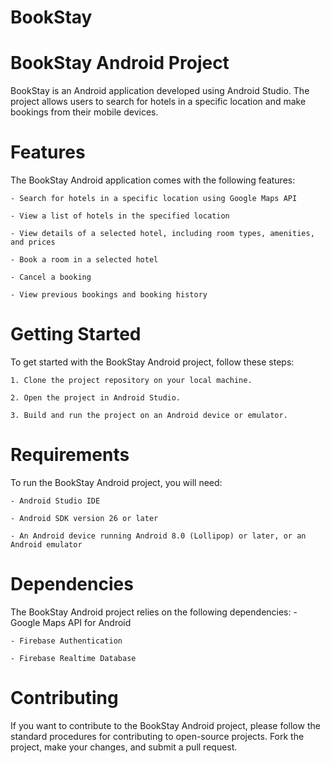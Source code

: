 # BookStay
# BookStay Android Project
  BookStay is an Android application developed using Android Studio. The project allows users to search for hotels in a specific location and make bookings from their mobile devices.

# Features
  The BookStay Android application comes with the following features:
  
    - Search for hotels in a specific location using Google Maps API
    
    - View a list of hotels in the specified location
    
    - View details of a selected hotel, including room types, amenities, and prices
    
    - Book a room in a selected hotel
    
    - Cancel a booking
    
    - View previous bookings and booking history
    
# Getting Started
  To get started with the BookStay Android project, follow these steps:
  
    1. Clone the project repository on your local machine.
    
    2. Open the project in Android Studio.
    
    3. Build and run the project on an Android device or emulator.
    
# Requirements
  To run the BookStay Android project, you will need:
  
    - Android Studio IDE
    
    - Android SDK version 26 or later
    
    - An Android device running Android 8.0 (Lollipop) or later, or an Android emulator
    
# Dependencies
  The BookStay Android project relies on the following dependencies:
    - Google Maps API for Android
    
    - Firebase Authentication
    
    - Firebase Realtime Database
    
# Contributing
  If you want to contribute to the BookStay Android project, please follow the standard procedures for contributing to open-source projects. Fork the project, make your changes, and submit a pull request.
